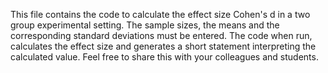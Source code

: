 This file contains the code to calculate the effect size Cohen's d in a two group experimental setting.
The sample sizes, the means and the corresponding standard deviations must be entered. 
The code when run, calculates the effect size and generates a short statement interpreting the calculated value.
Feel free to share this with your colleagues and students. 

